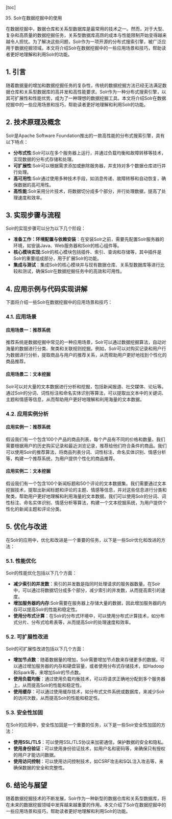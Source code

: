 
[toc]                    
                
                
35. Solr在数据挖掘中的使用

在数据挖掘中，数据仓库和关系型数据库是最常用的技术之一。然而，对于大型、复杂和高质量的数据挖掘任务，关系型数据库高昂的成本与性能限制开始变得越来越令人担忧。为了解决这些问题，Solr作为一项开源的分布式搜索引擎，被广泛应用于数据挖掘领域。本文将介绍Solr在数据挖掘中的一些应用场景和技巧，帮助读者更好地理解和利用Solr的功能。

## 1. 引言

随着数据量的增加和数据挖掘任务的复杂性，传统的数据挖掘方法已经无法满足数据仓库和关系型数据库的高并发和高性能要求。Solr作为一种分布式搜索引擎，以其可扩展性和性能优势，成为了一种理想的数据挖掘工具。本文将介绍Solr在数据挖掘中的一些应用场景和技巧，帮助读者更好地理解和利用Solr的功能。

## 2. 技术原理及概念

Solr是Apache Software Foundation推出的一款高性能的分布式搜索引擎，具有以下特点：

- **分布式性**:Solr可以在多个服务器上运行，并通过负载均衡和故障转移等技术，实现数据的分布式存储和处理。
- **可扩展性**:Solr可以根据需求添加或删除服务器，并支持对多个数据仓库进行并行处理。
- **高可用性**:Solr通过使用多种技术手段，如消息传递、故障转移和自动恢复，确保数据的高可用性。
- **高性能**:Solr采用分片技术，将数据切分成多个部分，并行处理数据，提高了处理速度和效率。

## 3. 实现步骤与流程

Solr的实现步骤可以分为以下几个阶段：

- **准备工作：环境配置与依赖安装**：在安装Solr之前，需要先配置Solr服务器的环境，如安装Java、Web服务器和Solr的核心组件等。
- **核心模块实现**:Solr的核心模块包括插件、索引、查询和存储等，其中插件是Solr的重要组成部分，用于扩展Solr的功能。
- **集成与测试**：集成Solr的核心模块并与现有数据仓库、关系型数据库等进行比较和测试，确保Solr在数据挖掘任务中的高效和可用性。

## 4. 应用示例与代码实现讲解

下面将介绍一些Solr在数据挖掘中的应用场景和技巧：

### 4.1. 应用场景

#### 应用场景一：推荐系统

推荐系统是数据挖掘中常见的一种应用场景，Solr可以通过数据挖掘算法，自动对海量的数据进行分类、聚类和关联规则挖掘。例如，Solr可以对购买记录和用户行为数据进行分析，提取商品与用户的推荐关系，从而帮助用户更好地找到个性化的商品推荐。

#### 应用场景二：文本挖掘

Solr可以对大量的文本数据进行分析和挖掘，包括新闻报道、社交媒体、论坛等。通过Solr的分词、词性标注和命名实体识别等算法，可以提取出文本中的关键词、主题和情感等信息，从而帮助用户更好地理解和利用海量的文本数据。

### 4.2. 应用实例分析

#### 应用实例一：推荐系统

假设我们有一个包含100个产品的商品列表，每个产品有不同的价格和数量。我们需要根据用户的历史购买记录和最近浏览记录，推荐给他们符合条件的商品。我们可以使用Solr的推荐算法，将商品列表分词、词性标注、命名实体识别、情感分析等，构建一个推荐系统，为用户提供个性化的商品推荐。

#### 应用实例二：文本挖掘

假设我们有一个包含100个新闻标题和50个评论的文本数据集。我们需要通过文本挖掘技术，提取出新闻标题和评论的主题、情感等信息，并对这些信息进行分类和聚类，帮助用户更好地理解和利用海量的文本数据。我们可以使用Solr的分词、词性标注、命名实体识别、情感分析等算法，构建一个文本挖掘系统，为用户提供个性化的新闻主题和评论分类。

## 5. 优化与改进

在Solr的应用中，优化和改进是一个重要的任务，以下是一些Solr优化和改进的方法：

### 5.1. 性能优化

Solr的性能优化包括以下几个方面：

- **减少索引的并发数**：索引的并发数是指同时处理请求的服务器数量。在Solr中，可以通过将数据切分成多个部分，减少索引的并发数，从而提高索引的速度。
- **增加服务器的内存**:Solr需要在服务器上存储大量的数据，因此增加服务器的内存可以提高Solr的性能和稳定性。
- **使用分布式计算**：在Solr的分布式环境中，可以使用分布式计算技术，如分布式分片、分布式哈希表等，从而提高Solr的处理速度和效率。

### 5.2. 可扩展性改进

Solr的可扩展性改进包括以下几个方面：

- **增加节点数**：随着数据量的增加，Solr需要增加节点数来存储更多的数据。可以通过增加服务器的内存和硬盘容量，或者使用分布式存储技术，如Hadoop和Spark等，来增加Solr的节点数。
- **使用负载均衡**：通过使用负载均衡技术，可以将请求正确地分配到多个服务器上，从而提高Solr的性能和稳定性。
- **使用缓存**：可以通过使用缓存技术，如分布式文件系统或数据库，来减少Solr的访问次数，从而提高Solr的性能和稳定性。

### 5.3. 安全性加固

在Solr的应用中，安全性加固是一个重要的任务，以下是一些Solr安全性加固的方法：

- **使用SSL/TLS**：可以使用SSL/TLS协议来加密通信，保护数据的安全和隐私。
- **使用身份验证**：可以使用身份验证技术，如用户名和密码等，来确保只有授权的用户才能访问数据。
- **使用访问控制**：可以使用访问控制技术，如CSRF攻击和SQL注入攻击等，来确保数据的安全和完整性。

## 6. 结论与展望

随着数据挖掘技术的不断发展，Solr作为一种新型的数据仓库和关系型数据库，将在未来的数据挖掘领域中发挥越来越重要的作用。本文介绍了Solr在数据挖掘中的一些应用场景和技巧，帮助读者更好地理解和利用Solr的功能。

